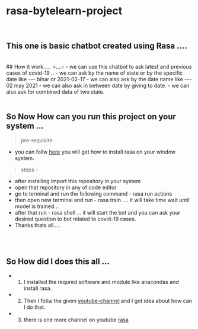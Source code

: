 # rasa-bytelearn-project
</br>

## This one is basic chatbot created using Rasa ....
</br>
## How it work.....
>....-
  - we can use this chatbot to ask latest and previous cases of covid-19 ..
  -  we can ask by the name of state or by the specific date like --- bihar or 2021-02-17
  - we can also ask by the date name like --- 02 may 2021
  - we can also ask in between date by giving to date.
  - we can also ask for combined data of two state.

</br>
</br>

## So Now How can you run this project on your system ...
> pre-requisite
  - you can follw [here][link] you will get how to install rasa on your window system.
>steps - 
  - after installing import this repository in your system 
  - open that repository in any of code editor
  - go to terminal and run the following command  - rasa run actions
  - then open new terminal and run - rasa train .... it will take time wait until model is trained...
  - after that run - rasa shell ... it will start the bot and you can ask your desired question to bot related to covid-19 cases.
  - Thanks thats all.....
  
  
  
</br>
</br>

## So How did I does this all ...
 - 1. I installed the requred software and module like anacondas and install rasa.
 - 2. Then I follw the given [youtube-channel][link] and I got idea about how can I do that.
 - 3. there is one more channel on youtube [rasa][link1]
  
  
[link]: https://www.youtube.com/watch?v=qmMaGicSFCU
[link1]: https://www.youtube.com/c/RasaHQ/featured
